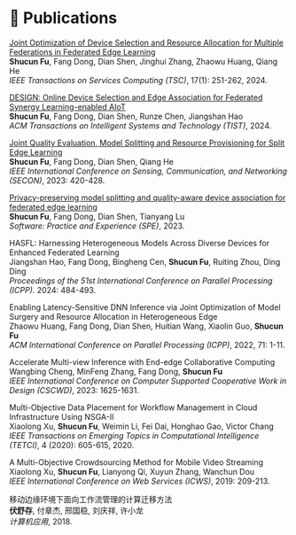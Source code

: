 # 📝 Publications 

[Joint Optimization of Device Selection and Resource Allocation for Multiple Federations in Federated Edge Learning](https://ieeexplore.ieee.org/abstract/document/10365387) <br>
<b>Shucun Fu</b>, Fang Dong, Dian Shen, Jinghui Zhang, Zhaowu Huang, Qiang He <br>
*IEEE Transactions on Services Computing (TSC)*, 17(1): 251-262, 2024. <br>


[DESIGN: Online Device Selection and Edge Association for Federated Synergy Learning-enabled AIoT](https://dl.acm.org/doi/abs/10.1145/3673237) <br> 
<b>Shucun Fu</b>, Fang Dong, Dian Shen, Runze Chen, Jiangshan Hao <br> 
 *ACM Transactions on Intelligent Systems and Technology (TIST)*, 2024. <br>


[Joint Quality Evaluation, Model Splitting and Resource Provisioning for Split Edge Learning](https://ieeexplore.ieee.org/abstract/document/10287470) <br>
<b>Shucun Fu</b>, Fang Dong, Dian Shen, Qiang He <br>
*IEEE International Conference on Sensing, Communication, and Networking (SECON)*, 2023: 420-428. <br>


[Privacy-preserving model splitting and quality-aware device association for federated edge learning](https://onlinelibrary.wiley.com/doi/abs/10.1002/spe.3252) <br> 
<b>Shucun Fu</b>, Fang Dong, Dian Shen, Tianyang Lu <br> 
 *Software: Practice and Experience (SPE)*, 2023. <br>


HASFL: Harnessing Heterogeneous Models Across Diverse Devices for Enhanced Federated Learning <br>
Jiangshan Hao, Fang Dong, Bingheng Cen, <b>Shucun Fu</b>, Ruiting Zhou, Ding Ding <br>
*Proceedings of the 51st International Conference on Parallel Processing (ICPP)*. 2024: 484-493. <br>


Enabling Latency-Sensitive DNN Inference via Joint Optimization of Model Surgery and Resource Allocation in Heterogeneous Edge <br> 
Zhaowu Huang, Fang Dong, Dian Shen, Huitian Wang, Xiaolin Guo, <b>Shucun Fu</b> <br> 
*ACM International Conference on Parallel Processing (ICPP)*, 2022, 71: 1-11. <br>


Accelerate Multi-view Inference with End-edge Collaborative Computing <br> 
Wangbing Cheng, MinFeng Zhang, Fang Dong, <b>Shucun Fu</b> <br> 
*IEEE International Conference on Computer Supported Cooperative Work in Design (CSCWD)*, 2023: 1625-1631. <br>


Multi-Objective Data Placement for Workflow Management in Cloud Infrastructure Using NSGA-II <br> 
Xiaolong Xu, <b>Shucun Fu</b>, Weimin Li, Fei Dai, Honghao Gao, Victor Chang <br> 
*IEEE Transactions on Emerging Topics in Computational Intelligence (TETCI)*, 4 (2020): 605-615, 2020. <br>


A Multi-Objective Crowdsourcing Method for Mobile Video Streaming <br> 
Xiaolong Xu, <b>Shucun Fu</b>, Lianyong Qi, Xuyun Zhang, Wanchun Dou <br> 
*IEEE International Conference on Web Services (ICWS)*, 2019: 209-213. <br>


移动边缘环境下面向工作流管理的计算迁移方法 <br> 
<b>伏舒存</b>, 付章杰, 邢国稳, 刘庆祥, 许小龙 <br> 
 *计算机应用*, 2018. <br>

